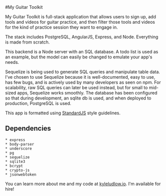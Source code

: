 #My Guitar Toolkit

My Guitar Toolkit is full-stack application that allows users to sign up, add tools and videos for guitar practice, and then filter those tools and videos for the kind of practice session they want to engage in.

The stack includes PostgreSQL, AngularJS, Express, and Node. Everything is made from scratch.   

This backend is a Node server with an SQL database. A todo list is used as an example, but the model can easily be changed to emulate your app's needs.

Sequelize is being used to generate SQL queries and manipulate table data. I've chosen to use Sequelize because it is well-documented, easy to use, has few bugs, and is actively used by many developers as seen on npm. For scalability, raw SQL queries can later be used instead, but for small to mid-sized apps, Sequelize works smoothly. The database has been configured so that during development, an sqlite db is used, and when deployed to production, PostgreSQL is used.

This app is formatted using [StandardJS](https://github.com/feross/standard) style guidelines.

## Dependencies
```
* express
* body-parser
* underscore
* pg
* sequelize
* sqlite3
* bcrypt
* crypto-js
* jsonwebtoken
```

You can learn more about me and my code at [kyleludlow.io](http://www.kyleludlow.io). I'm available for hire!
